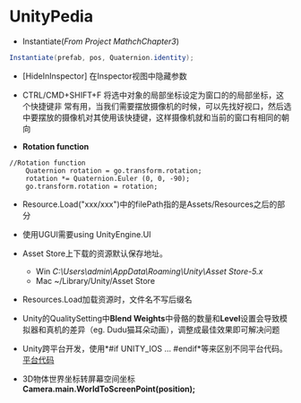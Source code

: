 # UnityPedia
- Instantiate(_From Project MathchChapter3_)
```C#
Instantiate(prefab, pos, Quaternion.identity);
```

- [HideInInspector]
在Inspector视图中隐藏参数

- CTRL/CMD+SHIFT+F  将选中对象的局部坐标设定为窗口的的局部坐标，这个快捷键非  常有用，当我们需要摆放摄像机的时候，可以先找好视口，然后选中要摆放的摄像机对其使用该快捷键，这样摄像机就和当前的窗口有相同的朝向
- __Rotation function__
```
//Rotation function
	Quaternion rotation = go.transform.rotation;
	rotation *= Quaternion.Euler (0, 0, -90);
	go.transform.rotation = rotation;
```
- Resource.Load("xxx/xxx")中的filePath指的是Assets/Resources之后的部分
- 使用UGUI需要using UnityEngine.UI
- Asset Store上下载的资源默认保存地址。
  - Win _C:\Users\admin\AppData\Roaming\Unity\Asset Store-5.x_ 
  - Mac ~/Library/Unity/Asset Store

- Resources.Load加载资源时，文件名不写后缀名

- Unity的QualitySetting中**Blend Weights**中骨骼的数量和**Level**设置会导致模拟器和真机的差异（eg. Dudu猫耳朵动画），调整成最佳效果即可解决问题

- Unity跨平台开发，使用*#if UNITY_IOS ... #endif*等来区别不同平台代码。[平台代码](http://docs.unity3d.com/Manual/PlatformDependentCompilation.html)
- 3D物体世界坐标转屏幕空间坐标**Camera.main.WorldToScreenPoint(position);**